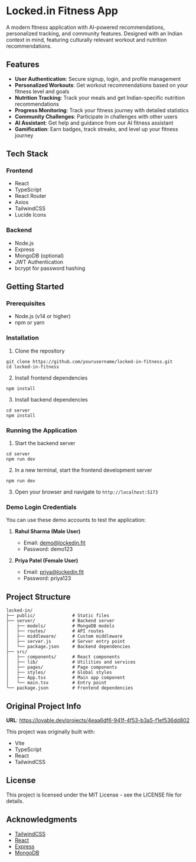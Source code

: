 # Locked.in Fitness App

A modern fitness application with AI-powered recommendations, personalized tracking, and community features. Designed with an Indian context in mind, featuring culturally relevant workout and nutrition recommendations.

## Features

- **User Authentication**: Secure signup, login, and profile management
- **Personalized Workouts**: Get workout recommendations based on your fitness level and goals
- **Nutrition Tracking**: Track your meals and get Indian-specific nutrition recommendations
- **Progress Monitoring**: Track your fitness journey with detailed statistics
- **Community Challenges**: Participate in challenges with other users
- **AI Assistant**: Get help and guidance from our AI fitness assistant
- **Gamification**: Earn badges, track streaks, and level up your fitness journey

## Tech Stack

### Frontend
- React
- TypeScript
- React Router
- Axios
- TailwindCSS
- Lucide Icons

### Backend
- Node.js
- Express
- MongoDB (optional)
- JWT Authentication
- bcrypt for password hashing

## Getting Started

### Prerequisites

- Node.js (v14 or higher)
- npm or yarn

### Installation

1. Clone the repository
```
git clone https://github.com/yourusername/locked-in-fitness.git
cd locked-in-fitness
```

2. Install frontend dependencies
```
npm install
```

3. Install backend dependencies
```
cd server
npm install
```

### Running the Application

1. Start the backend server
```
cd server
npm run dev
```

2. In a new terminal, start the frontend development server
```
npm run dev
```

3. Open your browser and navigate to `http://localhost:5173`

### Demo Login Credentials

You can use these demo accounts to test the application:

1. **Rahul Sharma (Male User)**
   - Email: demo@lockedin.fit
   - Password: demo123

2. **Priya Patel (Female User)**
   - Email: priya@lockedin.fit
   - Password: priya123

## Project Structure

```
locked-in/
├── public/              # Static files
├── server/              # Backend server
│   ├── models/          # MongoDB models
│   ├── routes/          # API routes
│   ├── middleware/      # Custom middleware
│   ├── server.js        # Server entry point
│   └── package.json     # Backend dependencies
├── src/
│   ├── components/      # React components
│   ├── lib/             # Utilities and services
│   ├── pages/           # Page components
│   ├── styles/          # Global styles
│   ├── App.tsx          # Main app component
│   └── main.tsx         # Entry point
└── package.json         # Frontend dependencies
```

## Original Project Info

**URL**: https://lovable.dev/projects/4eaa6df6-941f-4f53-b3a5-f1ef536dd802

This project was originally built with:
- Vite
- TypeScript
- React
- TailwindCSS

## License

This project is licensed under the MIT License - see the LICENSE file for details.

## Acknowledgments

- [TailwindCSS](https://tailwindcss.com/)
- [React](https://reactjs.org/)
- [Express](https://expressjs.com/)
- [MongoDB](https://www.mongodb.com/)
